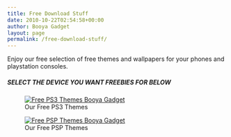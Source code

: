 ```yaml
---
title: Free Download Stuff
date: 2010-10-22T02:54:58+00:00
author: Booya Gadget
layout: page
permalink: /free-download-stuff/
---
```

Enjoy our free selection of free themes and wallpapers for your phones and playstation consoles.
  
##### SELECT THE DEVICE YOU WANT FREEBIES FOR BELOW
<figure>
	<a href="/free-ps3-themes/">
    <img src="{{ site.cdn-url }}/images/pages/5498056382_70444b4737_m.jpg" 
         alt="Free PS3 Themes Booya Gadget" title="Free PS3 Themes"></a>
	<figcaption>Our Free PS3 Themes</figcaption>
</figure>

<figure>
	<a href="/free-psp-themes/">
    <img src="{{ site.cdn-url }}/images/pages/5498015968_95d7f0921c_m.jpg" 
         alt="Free PSP Themes Booya Gadget" title="Free PSP Themes"></a>
	<figcaption>Our Free PSP Themes</figcaption>
</figure>

<!-- Obsolete. ac 09.2020
<figure>
	<a href="/free-windows-phone-7-wallpapers-for-lock-screen/">
    <img src="{{ site.cdn-url }}/images/pages/WP7-Image1-166x250.jpg" 
         alt="Free Windows Phone 7 Wallpapers Booya Gadget" title="Free Windows Phone 7 Wallpapers"></a>
	<figcaption>Free Windows Phone 7 Wallpapers</figcaption>
</figure>
-->
